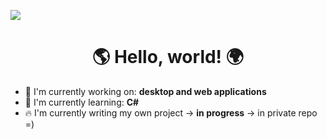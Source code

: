 ![](https://thathashtagshow.com/wp-content/uploads/2024/11/Blue-Box-Episode-8-But-Why-Tho-1-1080x600.jpg)


<div id="toc">
  <ul align="center" style="list-style: none">
    <summary>
      <h1>
       🌎 Hello, world! 🌍
      </h1>
    </summary>
  </ul>
</div>

- 💼 I'm currently working on: **desktop and web applications**
- 🌱 I'm currently learning: **С#**
- 🔥 I'm currently writing my own project -> **in progress** -> in private repo =) 


